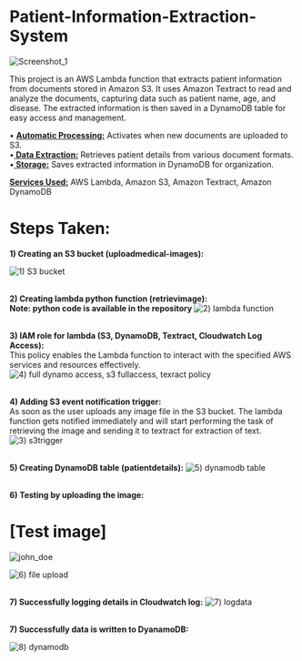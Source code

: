 # Patient-Information-Extraction-System

![Screenshot_1](https://github.com/user-attachments/assets/61d0adff-f22f-4b7c-a3c5-22ebd863c831)

This project is an AWS Lambda function that extracts patient information from documents stored in Amazon S3. It uses Amazon Textract to read and analyze the documents, capturing data such as patient name, age, and disease. The extracted information is then saved in a DynamoDB table for easy access and management.

•	<u><strong>Automatic Processing:</u></strong> Activates when new documents are uploaded to S3.<br>
•<u><strong>	Data Extraction:</u></strong> Retrieves patient details from various document formats.<br>
•<u><strong>	Storage:</u></strong> Saves extracted information in DynamoDB for organization.

<u><strong>Services Used:</u></strong> AWS Lambda, Amazon S3, Amazon Textract, Amazon DynamoDB

# Steps Taken:<br>
<strong>1) Creating an S3 bucket (uploadmedical-images):</strong>

![1) S3 bucket](https://github.com/user-attachments/assets/320177b5-003b-4d74-93c6-4ff8408b36b7)

<strong><br>2) Creating lambda python function (retrievimage):</strong><br>
<strong>Note: python code is available in the repository </strong>
![2) lambda function](https://github.com/user-attachments/assets/245a1e38-1a16-4884-a559-54914d0a4491)

<strong><br>3) IAM role for lambda (S3, DynamoDB, Textract, Cloudwatch Log Access):</strong><br>
This policy enables the Lambda function to interact with the specified AWS services and resources effectively.
![4) full dynamo access, s3 fullaccess, texract policy](https://github.com/user-attachments/assets/99f893da-9f44-4d1f-87d5-99bf99d45bf1)

<strong><br>4) Adding S3 event notification trigger:</strong><br>
As soon as the user uploads any image file in the S3 bucket. The lambda function gets notified immediately and will start performing the task of retrieving the image and sending it to textract for extraction of text.
![3) s3trigger](https://github.com/user-attachments/assets/47fd68f8-b15c-4a74-b5ad-b4975033f9e8)

<strong><br>5) Creating DynamoDB table (patientdetails):</strong>
![5) dynamodb table](https://github.com/user-attachments/assets/4be7a2d8-a4c5-4628-b7ac-1303916b63d9)

<strong><br>6) Testing by uploading the image:</strong>
# [Test image]
![john_doe](https://github.com/user-attachments/assets/ceeca757-a627-48af-8729-3b053bbc5d39)

![6) file upload](https://github.com/user-attachments/assets/e6b3ef8d-124b-4170-8bcb-9efb5fcfd46e)

<strong><br>7) Successfully logging details in Cloudwatch log:</strong>
![7) logdata](https://github.com/user-attachments/assets/46abbc37-e021-405b-8182-afd6010aa6fc)

<strong><br>7) Successfully data is written to DyanamoDB:</strong>

![8) dynamodb](https://github.com/user-attachments/assets/84b57d7d-6943-495d-a3ab-73b0c96b5410)











